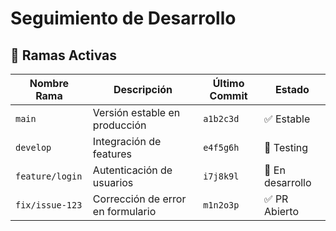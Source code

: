 # Seguimiento de Desarrollo

## 📌 Ramas Activas
| Nombre Rama       | Descripción                     | Último Commit | Estado      |
|-------------------|---------------------------------|---------------|-------------|
| `main`           | Versión estable en producción   | `a1b2c3d`     | ✅ Estable   |
| `develop`        | Integración de features        | `e4f5g6h`     | 🚧 Testing  |
| `feature/login`  | Autenticación de usuarios      | `i7j8k9l`     | 🔄 En desarrollo |
| `fix/issue-123`  | Corrección de error en formulario | `m1n2o3p` | ✅ PR Abierto |
